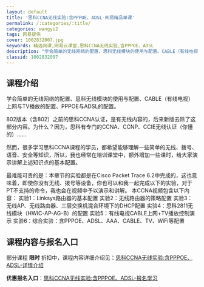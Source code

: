 ```yaml
---
layout: default
title: '思科CCNA无线实验:含PPPOE、ADSL-网易精品单课'
permalink: /:categories/:title/
categories: wangyi2
tags: 网易提供
cover: 1002832007.jpg
keywords: 精选网课,网易云课堂,思科CCNA无线实验,含PPPOE、ADSL
description: "学会简单的无线网络的配置、思科无线模块的使用与配置、CABLE（有线电视）上网与TV播放的配置、PPPOE与ADSL的配置。802版本（含802）之前的思科CCNA认证，是有无线内容的，后来"
classid: 1002832007
---
```


## 课程介绍

学会简单的无线网络的配置、思科无线模块的使用与配置、CABLE（有线电视）上网与TV播放的配置、PPPOE与ADSL的配置。

802版本（含802）之前的思科CCNA认证，是有无线内容的，后来新版去除了这部分内容。为什么？因为，思科有专门的CCNA、CCNP、CCIE无线认证（你懂的）......

然而，很多学习思科CCNA课程的学员，都希望能够理解一些简单的无线、拨号、语音、安全等知识，所以，我也经常在培训课堂中，额外增加一些课时，给大家演示讲解上述知识点的基本配置。

最难能可贵的是：本章节的实验都是在Cisco Packet Trace 6.2中完成的，这也意味着，即使你没有无线、拨号等设备，你也可以和我一起完成以下的实验，对于PT不支持的命令，我也会在视频中予以演示和讲解。
本CCNA视频包含以下内容：
实验1：Linksys路由器的基本配置
实验2：无线路由器的策略配置
实验3：无线AP、无线路由器、三层交换机混合环境下的DHCP配置
实验4：思科2811无线模块（HWIC-AP-AG-B）的配置
实验5：有线电视CABLE上网+TV播放控制演示
实验6：综合实验：含PPPOE、ADSL、AAA、CABLE、TV、WiFi等配置

## 课程内容与报名入口

部分课程 **限时** 折扣中，课程内容详细介绍见：[思科CCNA无线实验:含PPPOE、ADSL-详情介绍](https://study.163.com/course/introduction/1002832007.htm?share=1&shareId=1025206652&utm_campaign=share&utm_medium=iphoneShare&utm_source=&utm_u=1025206652)

**优惠报名入口**：[思科CCNA无线实验:含PPPOE、ADSL-报名学习](https://study.163.com/course/introduction/1002832007.htm?share=1&shareId=1025206652&utm_campaign=share&utm_medium=iphoneShare&utm_source=&utm_u=1025206652)


